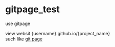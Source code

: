 # gitpage_test
use gitpage

view websit {username}.github.io/{project_name}  
such like  [git page](https://chseng213.github.io/gitpage_test)
